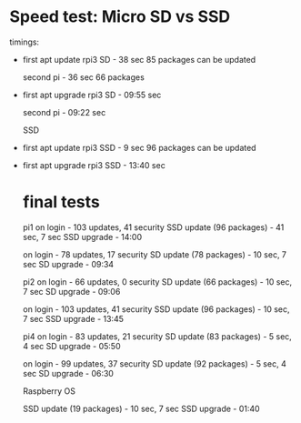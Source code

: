 # Speed test: Micro SD vs SSD

timings:

* first apt update rpi3 SD - 38 sec
  85 packages can be updated
  
  second pi - 36 sec
  66 packages
  
* first apt upgrade rpi3 SD - 09:55 sec

  second pi - 09:22 sec
  
  
  SSD
  
* first apt update rpi3 SSD - 9 sec
  96 packages can be updated

* first apt upgrade rpi3 SSD - 13:40 sec


  # final tests
  
  pi1
  on login - 103 updates, 41 security
  SSD update (96 packages) - 41 sec, 7 sec
  SSD upgrade - 14:00

  on login - 78 updates, 17 security
  SD update (78 packages) - 10 sec, 7 sec
  SD upgrade - 09:34
  
   
  
  pi2
  on login - 66 updates, 0 security
  SD update (66 packages) - 10 sec, 7 sec
  SD upgrade - 09:06
  
  on login - 103 updates, 41 security
  SSD update (96 packages) - 10 sec, 7 sec
  SSD upgrade - 13:45
  
  
  pi4
  on login - 83 updates, 21 security
  SD update (83 packages) - 5 sec, 4 sec
  SD upgrade - 05:50
  
  on login - 99 updates, 37 security
  SD update (92 packages) - 5 sec, 4 sec
  SD upgrade - 06:30  
  
  Raspberry OS
  
  SSD update (19 packages) - 10 sec, 7 sec
  SSD upgrade - 01:40

